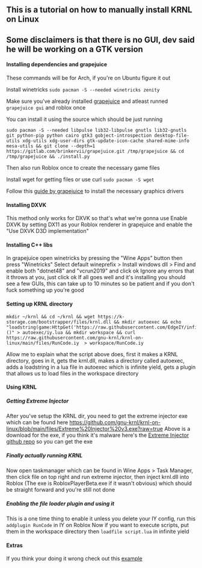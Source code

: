 ## This is a tutorial on how to manually install KRNL on Linux 
## Some disclaimers is that there is no GUI, dev said he will be working on a GTK version


#### Installing dependencies and grapejuice
These commands will be for Arch, if you're on Ubuntu figure it out 

Install winetricks `sudo pacman -S --needed winetricks zenity` 

Make sure you've already installed [grapejuice](https://brinkervii.gitlab.io/grapejuice/docs) and atleast runned `grapejuice gui` and roblox once

You can install it using the source which should be just running 
```
sudo pacman -S --needed libpulse lib32-libpulse gnutls lib32-gnutls git python-pip python cairo gtk3 gobject-introspection desktop-file-utils xdg-utils xdg-user-dirs gtk-update-icon-cache shared-mime-info mesa-utils && git clone --depth=1 https://gitlab.com/brinkervii/grapejuice.git /tmp/grapejuice && cd /tmp/grapejuice && ./install.py
```

Then also run Roblox once to create the necessary game files 

Install wget for getting files or use curl
`sudo pacman -S wget`

Follow this [guide by grapejuice](https://brinkervii.gitlab.io/grapejuice/docs/Guides/Installing-Graphics-Libraries.html) to install the necessary graphics drivers


#### Installing DXVK
This method only works for DXVK so that's what we're gonna use 
Enable DXVK by setting DX11 as your Roblox renderer in grapejuice and enable the "Use DXVK D3D implementation" 


#### Installing C++ libs
In grapejuice open winetricks by pressing the "Wine Apps" button then press "Winetricks"
Select default wineprefix > Install windows dll > Find and enable both "dotnet48" and "vcrun2019" and click ok 
Ignore any errors that it throws at you, just click ok 
If all goes well and it's installing you should see a few GUIs, this can take up to 10 minutes so be patient and if you don't fuck something up you're good


#### Setting up KRNL directory
```
mkdir ~/krnl && cd ~/krnl && wget https://k-storage.com/bootstrapper/files/krnl.dll && mkdir autoexec && echo "loadstring(game:HttpGet('https://raw.githubusercontent.com/EdgeIY/infiniteyield/master/source'))()" > autoexec/iy.lua && mkdir workspace && curl https://raw.githubusercontent.com/gnu-krnl/krnl-on-linux/main/files/RunCode.iy  > workspace/RunCode.iy
``` 

Allow me to explain what the script above does, first it makes a KRNL directory, goes in it, gets the krnl.dll, makes a directory called autoexec, adds a loadstring in a lua file in autoexec which is infinite yield, gets a plugin that allows us to load files in the workspace directory 


#### Using KRNL 
##### Getting Extreme Injector 
After you've setup the KRNL dir, you need to get the extreme injector exe which can be found here 
https://github.com/gnu-krnl/krnl-on-linux/blob/main/files/Extreme%20Injector%20v3.exe?raw=true
Above is a download for the exe, if you think it's malware here's the [Extreme Injector github repo](https://github.com/master131/ExtremeInjector) so you can get the exe 
##### Finally actually running KRNL 
Now open taskmanager which can be found in Wine Apps > Task Manager, then click file on top right and run extreme injector, then inject krnl.dll into Roblox (The exe is RobloxPlayerBeta.exe if it wasn't obvious) which should be straight forward and you're still not done 
##### Enabling the file loader plugin and using it
This is a one time thing to enable it unless you delete your IY config, run this `addplugin RunCode` in IY on Roblox 
Now if you want to execute scripts, put them in the workspace directory then `loadfile script.lua` in infinite yield


#### Extras
If you think your doing it wrong check out this [example](https://github.com/gnu-krnl/krnl-on-linux/tree/main/example-directory)
